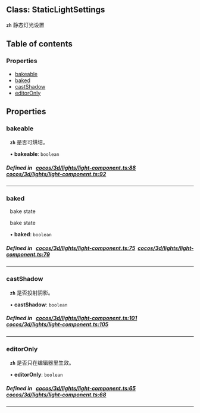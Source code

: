 
## Class: StaticLightSettings






**`zh`** 静态灯光设置



<div class="table-of-content">
<h2>Table of contents</h2>


### Properties

- [ bakeable](#bakeable)
- [ baked](#baked)
- [ castShadow](#castShadow)
- [ editorOnly](#editorOnly)
</div>

## Properties


### bakeable
<div style="margin-left: 10px;">



**`zh`** 是否可烘培。





•  **bakeable**:
 ``boolean`` 
</div>

##### Defined in &nbsp;   [cocos/3d/lights/light-component.ts:88](https://github.com/cocos-creator/engine/blob/c7bf6b8a9/cocos/3d/lights/light-component.ts#L88)&nbsp;   [cocos/3d/lights/light-component.ts:92](https://github.com/cocos-creator/engine/blob/c7bf6b8a9/cocos/3d/lights/light-component.ts#L92)&nbsp;


___


### baked
<div style="margin-left: 10px;">
bake state



bake state

•  **baked**:
 ``boolean`` 
</div>

##### Defined in &nbsp;   [cocos/3d/lights/light-component.ts:75](https://github.com/cocos-creator/engine/blob/c7bf6b8a9/cocos/3d/lights/light-component.ts#L75)&nbsp;   [cocos/3d/lights/light-component.ts:79](https://github.com/cocos-creator/engine/blob/c7bf6b8a9/cocos/3d/lights/light-component.ts#L79)&nbsp;


___


### castShadow
<div style="margin-left: 10px;">



**`zh`** 是否投射阴影。





•  **castShadow**:
 ``boolean`` 
</div>

##### Defined in &nbsp;   [cocos/3d/lights/light-component.ts:101](https://github.com/cocos-creator/engine/blob/c7bf6b8a9/cocos/3d/lights/light-component.ts#L101)&nbsp;   [cocos/3d/lights/light-component.ts:105](https://github.com/cocos-creator/engine/blob/c7bf6b8a9/cocos/3d/lights/light-component.ts#L105)&nbsp;


___


### editorOnly
<div style="margin-left: 10px;">



**`zh`** 是否只在编辑器里生效。





•  **editorOnly**:
 ``boolean`` 
</div>

##### Defined in &nbsp;   [cocos/3d/lights/light-component.ts:65](https://github.com/cocos-creator/engine/blob/c7bf6b8a9/cocos/3d/lights/light-component.ts#L65)&nbsp;   [cocos/3d/lights/light-component.ts:68](https://github.com/cocos-creator/engine/blob/c7bf6b8a9/cocos/3d/lights/light-component.ts#L68)&nbsp;


___

<!---->



